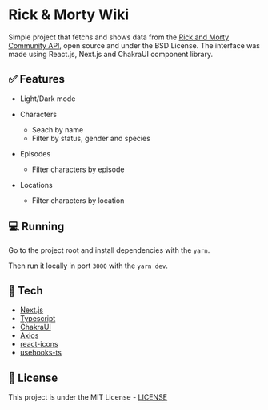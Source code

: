 # Rick & Morty Wiki

Simple project that fetchs and shows data from the [Rick and Morty Community API][rick_morty_api], open source and under the BSD License. The interface was made using React.js, Next.js and ChakraUI component library.

## :white_check_mark: Features

- Light/Dark mode

- Characters

  - Seach by name
  - Filter by status, gender and species

- Episodes

  - Filter characters by episode

- Locations
  - Filter characters by location

## :computer: Running

Go to the project root and install dependencies with the `yarn`.

Then run it locally in port `3000` with the `yarn dev`.

## :crystal_ball: Tech

- [Next.js][next]
- [Typescript][typescript]
- [ChakraUI][chakra]
- [Axios][axios]
- [react-icons][react_icons]
- [usehooks-ts][usehooks_ts]

## :page_with_curl: License

This project is under the MIT License - [LICENSE](LICENSE)

[next]: https://nextjs.org
[typescript]: https://www.typescriptlang.org
[react_icons]: https://react-icons.github.io/react-icons
[chakra]: https://chakra-ui.com
[usehooks_ts]: https://www.npmjs.com/package/usehooks-ts
[choc_ui_paginator]: https://choc-ui.tech/docs/packages/pagination
[axios]: https://axios-http.com/docs/intro
[rick_morty_api]: https://rickandmortyapi.com
